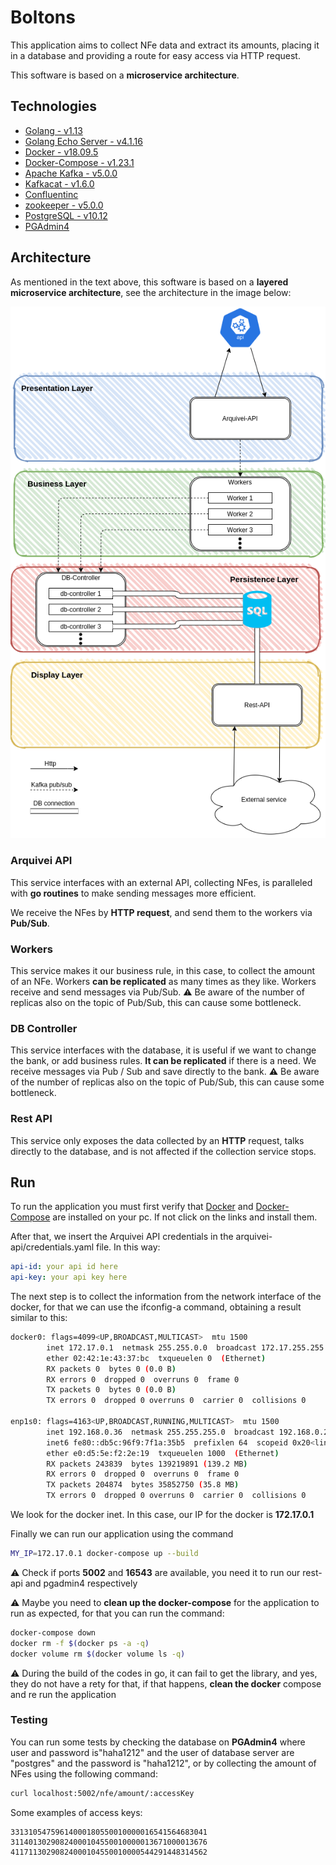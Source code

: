 # Boltons

This application aims to collect NFe data and extract its amounts, placing it in a database and providing a route for easy access via HTTP request.

This software is based on a **microservice architecture**.

## Technologies

* [Golang - v1.13]([https://golang.org/](https://golang.org/))
* [Golang Echo Server - v4.1.16]([https://github.com/labstack/echo](https://github.com/labstack/echo))
* [Docker - v18.09.5]([https://www.docker.com/](https://www.docker.com/))
* [Docker-Compose - v1.23.1]([https://docs.docker.com/compose/](https://docs.docker.com/compose/))
* [Apache Kafka - v5.0.0]([https://kafka.apache.org/](https://kafka.apache.org/))
* [Kafkacat - v1.6.0]([https://github.com/edenhill/kafkacat](https://github.com/edenhill/kafkacat))
* [Confluentinc]([https://www.confluent.io/](https://www.confluent.io/))
* [zookeeper - v5.0.0]([https://docs.confluent.io/current/zookeeper/operations.html](https://docs.confluent.io/current/zookeeper/operations.html))
* [PostgreSQL - v10.12]([https://www.postgresql.org/](https://www.postgresql.org/))
* [PGAdmin4]([https://www.pgadmin.org/](https://www.pgadmin.org/))

## Architecture

As mentioned in the text above, this software is based on a **layered microservice architecture**, see the architecture in the image below:

![architecture](docs/architecture.png)

### Arquivei API

This service interfaces with an external API, collecting NFes, is paralleled with **go routines** to make sending messages more efficient.

We receive the NFes by **HTTP request**, and send them to the workers via **Pub/Sub**.

### Workers

This service makes it our business rule, in this case, to collect the amount of an NFe. Workers **can be replicated** as many times as they like.
Workers receive and send messages via Pub/Sub.
:warning: Be aware of the number of replicas also on the topic of Pub/Sub, this can cause some bottleneck.

### DB Controller

This service interfaces with the database, it is useful if we want to change the bank, or add business rules. **It can be replicated** if there is a need.
We receive messages via Pub / Sub and save directly to the bank.
:warning: Be aware of the number of replicas also on the topic of Pub/Sub, this can cause some bottleneck.

### Rest API

This service only exposes the data collected by an **HTTP** request, talks directly to the database, and is not affected if the collection service stops.

## Run

To run the application you must first verify that [Docker]([https://docs.docker.com/engine/install/ubuntu/](https://docs.docker.com/engine/install/ubuntu/)) and [Docker-Compose]([https://docs.docker.com/compose/install/](https://docs.docker.com/compose/install/)) are installed on your pc. If not click on the links and install them.

After that, we insert the Arquivei API credentials in the arquivei-api/credentials.yaml file. In this way:
```yaml
api-id: your api id here
api-key: your api key here
```
The next step is to collect the information from the network interface of the docker, for that we can use the ifconfig-a command, obtaining a result similar to this:

```bash
docker0: flags=4099<UP,BROADCAST,MULTICAST>  mtu 1500
        inet 172.17.0.1  netmask 255.255.0.0  broadcast 172.17.255.255
        ether 02:42:1e:43:37:bc  txqueuelen 0  (Ethernet)
        RX packets 0  bytes 0 (0.0 B)
        RX errors 0  dropped 0  overruns 0  frame 0
        TX packets 0  bytes 0 (0.0 B)
        TX errors 0  dropped 0 overruns 0  carrier 0  collisions 0

enp1s0: flags=4163<UP,BROADCAST,RUNNING,MULTICAST>  mtu 1500
        inet 192.168.0.36  netmask 255.255.255.0  broadcast 192.168.0.255
        inet6 fe80::db5c:96f9:7f1a:35b5  prefixlen 64  scopeid 0x20<link>
        ether e0:d5:5e:f2:2e:19  txqueuelen 1000  (Ethernet)
        RX packets 243839  bytes 139219891 (139.2 MB)
        RX errors 0  dropped 0  overruns 0  frame 0
        TX packets 204874  bytes 35852750 (35.8 MB)
        TX errors 0  dropped 0 overruns 0  carrier 0  collisions 0
```
We look for the docker inet. In this case, our IP for the docker is **172.17.0.1**

Finally we can run our application using the command
```bash
MY_IP=172.17.0.1 docker-compose up --build
```

:warning: Check if ports **5002** and **16543** are available, you need it to run our rest-api and pgadmin4 respectively

:warning: Maybe you need to **clean up the docker-compose** for the application to run as expected, for that you can run the command:
```bash
docker-compose down
docker rm -f $(docker ps -a -q)
docker volume rm $(docker volume ls -q)
```
:warning: During the build of the codes in go, it can fail to get the library, and yes, they do not have a rety for that, if that happens, **clean the docker** compose and re run the application


### Testing

You can run some tests by checking the database on **PGAdmin4** where user and password is"haha1212" and the user of database server are "postgres" and the password is "haha1212", or by collecting the amount of NFes using the following command:
```bash
curl localhost:5002/nfe/amount/:accessKey
```
Some examples of access keys:
```
33131054759614000180550010000016541564683041
31140130290824000104550010000013671000013676
41171130290824000104550010000544291448314562
```